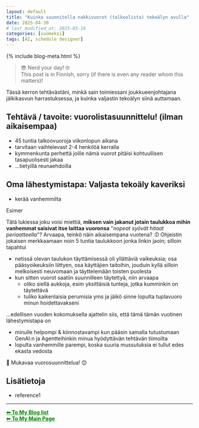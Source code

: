 ```yaml
---
layout: default
title: "Kuinka suunnitella nakkivuorot (talkoolista) tekoälyn avulla"
date: 2025-04-30 
# last_modified_at: 2025-03-14
categories: [suomeksi]
tags: [AI, schedule designer]
---
```


{% include blog-meta.html %}

> 😎 Nerd your day! 🤓  
This post is in Finnish, sorry (if there is even any reader whom this matters)!

Tässä kerron tehtävästäni, minkä sain toimiessani joukkueenjohtajana jälkikasvun harrastuksessa, ja kuinka valjastin tekoälyn siinä auttamaan.

## Tehtävä / tavoite: vuorolistasuunnittelu! (ilman aikaisempaa)
- 45 tuntia talkoovuoroja viikonlopun aikana
- tarvitaan vaihtelevast 2-4 henkilöä kerralla
- kymmenkunta perhettä joille nämä vuorot pitäisi kohtuullisen tasapuolisesti jakaa
- ...tietyillä reunaehdoilla

## Oma lähestymistapa: Valjasta tekoäly kaveriksi
- kerää vanhemmilta 


Esimer


Tätä lukiessa joku voisi miettiä, **miksen vain jakanut jotain taulukkoa mihin vanhemmat saisivat itse laittaa vuoronsa** "_nopeat syövät hitaat periaatteella_"? Arvaapa, teinkö näin aikaisempana vuotena? :D
Ohjeistin jokaisen merkkaamaan noin 5 tuntia taulukkoon jonka linkin jaoin; silloin tapahtui
- netissä olevan taulukon täyttämisessä oli yllättäviä vaikeuksia; osa pääsyoikeuksiin liittyen, osa käyttäjien taitoihin, jouduin kyllä silloin melkoisesti neuvomaan ja täyttelemään toisten puolesta
- kun sitten vuorot saatiin suunnilleen täytettyä, niin arvaapa
  - oliko siellä aukkoja, esim yksittäisiä tunteja, jotka kumminkin on täytettävä
  - tuliko kaikenlaisia perumisia yms ja jäikö sinne lopulta tuplavuoro minun hoidettavakseni

...edellisen vuoden kokomuksella ajattelin siis, että tämä tämän vuotinen lähestymistapa on 
- minulle helpompi & kiinnostavampi kun pääsin samalla tutustumaan GenAI:n ja Agentteihinkin minua hyödyttävän tehtävän tiimoilta
- lopulta vanhemmille parempi, koska suuria mussutuksia ei tullut edes ekasta vedosta

<!-- 
1) how to linking to your reference section [list](#ref)

2) how to include pic
![manual_h1_title](/pics/posts/manual_h1_title_outcome.png "how manually written h1 text is shown currently") 
or 
<figure style="text-align: center;">
  <img src="pics/ajm_profile.png" alt="my profile">
  <figcaption><em>"This is me." </em></figcaption>
</figure>


2) how to link to some file in the repo with absolut path
[View the Python script on GitHub](https://github.com/AnaHill/AnaHill.github.io/blob/main/_data/convert_bib_to_yaml.py "convert bib file to yaml")

-->



📝 Mukavaa vuorosuunnittelua! 😊


## <span id="ref"> Lisätietoja </span>
- reference1

--- 
<a href="{{ site.baseurl }}/blog/" style="color:green;"><strong>⬅ To My Blog list</strong></a><br>
<a href="{{ site.baseurl }}/" style="color:green"><strong>⬅ To My Main Page</strong></a>

